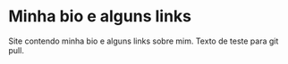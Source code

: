 # Minha bio e alguns links

Site contendo minha bio e alguns links sobre mim.
Texto de teste para git pull.
